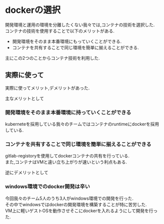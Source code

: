 # dockerの選択

開発環境と運用の環境を分離したくない我々では,コンテナの技術を選択した.  
コンテナの技術を使用することで以下のメリットがある.  

- 開発環境をそのまま本番環境にもっていくことができる.  
- コンテナを共有することで同じ環境を簡単に揃えることができる.  

主にこの2つのことからコンテナ技術を利用した.  

## 実際に使って  
実際に使ってメリット,デメリットがあった.  

主なメリットとして
### 開発環境をそのまま本番環境に持っていくことができる  
kuberneteを採用している我々のチームではコンテナのruntimeにdockerを採用している.  

### コンテナを共有することで同じ環境を簡単に揃えることができる
gitlab-registoryを使用してdockerコンテナの共有を行っている.  
また,コンテナはVMと違い立ち上がりが速いという利点もある.  

逆にデメリットとして
### windows環境でのdocker開発は辛い
今回我々のチーム5人のうち3人がwindows環境での開発を行った.  
その中でwindowsではdockerの開発環境を構築することが特に苦労した.  
VM上に軽いゲストOSを動作させそこにdockerを入れるようにして開発を行った.  
